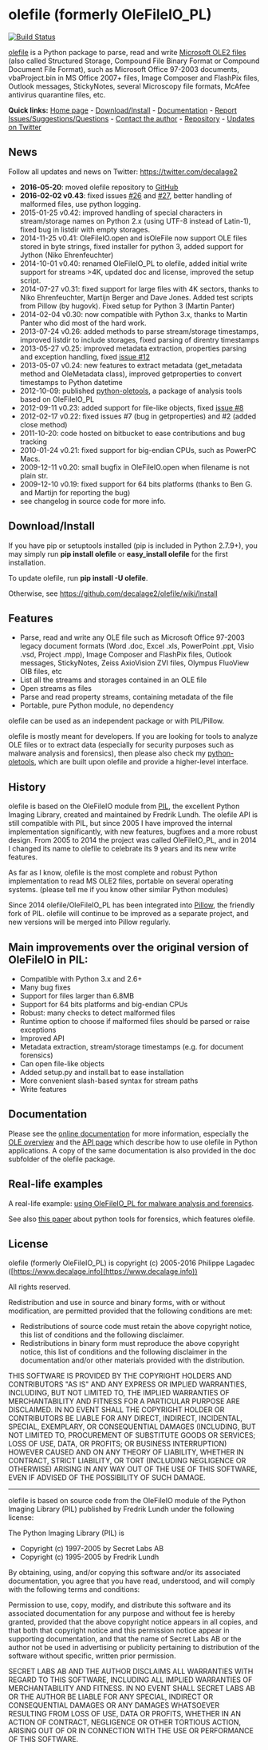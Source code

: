 olefile (formerly OleFileIO_PL)
===============================

[![Build Status](https://travis-ci.org/decalage2/olefile.svg?branch=master)](https://travis-ci.org/decalage2/olefile)

[olefile](https://www.decalage.info/olefile) is a Python package to parse, read and write 
[Microsoft OLE2 files](http://en.wikipedia.org/wiki/Compound_File_Binary_Format)
(also called Structured Storage, Compound File Binary Format or Compound Document File Format), 
such as Microsoft Office 97-2003 documents, vbaProject.bin in MS Office 2007+ files, Image Composer 
and FlashPix files, Outlook messages, StickyNotes, several Microscopy file formats, McAfee antivirus quarantine files, 
etc.
  

**Quick links:** [Home page](https://www.decalage.info/olefile) - 
[Download/Install](https://github.com/decalage2/olefile/wiki/Install) -
[Documentation](https://github.com/decalage2/olefile/wiki) -
[Report Issues/Suggestions/Questions](https://github.com/decalage2/olefile/issues) -
[Contact the author](https://www.decalage.info/contact) - 
[Repository](https://github.com/decalage2/olefile) -
[Updates on Twitter](https://twitter.com/decalage2)


News
----

Follow all updates and news on Twitter: <https://twitter.com/decalage2>

- **2016-05-20**: moved olefile repository to [GitHub](https://github.com/decalage2/olefile)
- **2016-02-02 v0.43**: fixed issues [#26](https://bitbucket.org/decalage/olefileio_pl/issues/26/variable-referenced-before-assignment)
    and [#27](https://bitbucket.org/decalage/olefileio_pl/issues/27/incomplete-ole-stream-incorrect-ole-fat),
    better handling of malformed files, use python logging.
- 2015-01-25 v0.42: improved handling of special characters in stream/storage names on Python 2.x (using UTF-8
    instead of Latin-1), fixed bug in listdir with empty storages.
- 2014-11-25 v0.41: OleFileIO.open and isOleFile now support OLE files stored in byte strings, fixed installer for 
    python 3, added support for Jython (Niko Ehrenfeuchter)
- 2014-10-01 v0.40: renamed OleFileIO_PL to olefile, added initial write support for streams >4K, updated doc and 
    license, improved the setup script.
- 2014-07-27 v0.31: fixed support for large files with 4K sectors, thanks to Niko Ehrenfeuchter, Martijn Berger and 
    Dave Jones. Added test scripts from Pillow (by hugovk). Fixed setup for Python 3 (Martin Panter)
- 2014-02-04 v0.30: now compatible with Python 3.x, thanks to Martin Panter who did most of the hard work.
- 2013-07-24 v0.26: added methods to parse stream/storage timestamps, improved listdir to include storages, fixed 
    parsing of direntry timestamps
- 2013-05-27 v0.25: improved metadata extraction, properties parsing and exception handling, fixed 
    [issue #12](https://bitbucket.org/decalage/olefileio_pl/issue/12/error-when-converting-timestamps-in-ole)
- 2013-05-07 v0.24: new features to extract metadata (get\_metadata method and OleMetadata class), improved 
    getproperties to convert timestamps to Python datetime
- 2012-10-09: published [python-oletools](http://www.decalage.info/python/oletools), a package of analysis tools based 
    on OleFileIO_PL
- 2012-09-11 v0.23: added support for file-like objects, fixed [issue #8](https://bitbucket.org/decalage/olefileio_pl/issue/8/bug-with-file-object)
- 2012-02-17 v0.22: fixed issues #7 (bug in getproperties) and #2 (added close method)
- 2011-10-20: code hosted on bitbucket to ease contributions and bug tracking
- 2010-01-24 v0.21: fixed support for big-endian CPUs, such as PowerPC Macs.
- 2009-12-11 v0.20: small bugfix in OleFileIO.open when filename is not plain str.
- 2009-12-10 v0.19: fixed support for 64 bits platforms (thanks to Ben G. and Martijn for reporting the bug)
- see changelog in source code for more info.

Download/Install
----------------

If you have pip or setuptools installed (pip is included in Python 2.7.9+), you may simply run **pip install olefile** 
or **easy_install olefile** for the first installation.
 
To update olefile, run **pip install -U olefile**.
 
Otherwise, see https://github.com/decalage2/olefile/wiki/Install

Features
--------

- Parse, read and write any OLE file such as Microsoft Office 97-2003 legacy document formats (Word .doc, Excel .xls, 
    PowerPoint .ppt, Visio .vsd, Project .mpp), Image Composer and FlashPix files, Outlook messages, StickyNotes, 
    Zeiss AxioVision ZVI files, Olympus FluoView OIB files, etc
- List all the streams and storages contained in an OLE file
- Open streams as files
- Parse and read property streams, containing metadata of the file
- Portable, pure Python module, no dependency

olefile can be used as an independent package or with PIL/Pillow. 

olefile is mostly meant for developers. If you are looking for tools to analyze OLE files or to extract data (especially 
for security purposes such as malware analysis and forensics), then please also check my 
[python-oletools](http://www.decalage.info/python/oletools), which are built upon olefile and provide a higher-level interface.


History
-------

olefile is based on the OleFileIO module from [PIL](http://www.pythonware.com/products/pil/index.htm), the excellent 
Python Imaging Library, created and maintained by Fredrik Lundh. The olefile API is still compatible with PIL, but 
since 2005 I have improved the internal implementation significantly, with new features, bugfixes and a more robust 
design. From 2005 to 2014 the project was called OleFileIO_PL, and in 2014 I changed its name to olefile to celebrate 
its 9 years and its new write features. 

As far as I know, olefile is the most complete and robust Python implementation to read MS OLE2 files, portable on 
several operating systems. (please tell me if you know other similar Python modules)

Since 2014 olefile/OleFileIO_PL has been integrated into [Pillow](http://python-imaging.github.io/), the friendly fork 
of PIL. olefile will continue to be improved as a separate project, and new versions will be merged into Pillow 
regularly.


Main improvements over the original version of OleFileIO in PIL:
----------------------------------------------------------------

- Compatible with Python 3.x and 2.6+
- Many bug fixes
- Support for files larger than 6.8MB
- Support for 64 bits platforms and big-endian CPUs
- Robust: many checks to detect malformed files
- Runtime option to choose if malformed files should be parsed or raise exceptions
- Improved API
- Metadata extraction, stream/storage timestamps (e.g. for document forensics)
- Can open file-like objects
- Added setup.py and install.bat to ease installation
- More convenient slash-based syntax for stream paths
- Write features

Documentation
-------------

Please see the [online documentation](https://github.com/decalage2/olefile/wiki) for more information, 
especially the [OLE overview](https://github.com/decalage2/olefile/wiki/OLE_Overview) and the 
[API page](https://github.com/decalage2/olefile/wiki/API) which describe how to use olefile in Python applications. 
A copy of the same documentation is also provided in the doc subfolder of the olefile package.


## Real-life examples ##

A real-life example: [using OleFileIO_PL for malware analysis and forensics](http://blog.gregback.net/2011/03/using-remnux-for-forensic-puzzle-6/).

See also [this paper](https://computer-forensics.sans.org/community/papers/gcfa/grow-forensic-tools-taxonomy-python-libraries-helpful-forensic-analysis_6879) about python tools for forensics, which features olefile.


License
-------

olefile (formerly OleFileIO_PL) is copyright (c) 2005-2016 Philippe Lagadec
([https://www.decalage.info](https://www.decalage.info))

All rights reserved.

Redistribution and use in source and binary forms, with or without modification,
are permitted provided that the following conditions are met:

 * Redistributions of source code must retain the above copyright notice, this
   list of conditions and the following disclaimer.
 * Redistributions in binary form must reproduce the above copyright notice,
   this list of conditions and the following disclaimer in the documentation
   and/or other materials provided with the distribution.

THIS SOFTWARE IS PROVIDED BY THE COPYRIGHT HOLDERS AND CONTRIBUTORS "AS IS" AND
ANY EXPRESS OR IMPLIED WARRANTIES, INCLUDING, BUT NOT LIMITED TO, THE IMPLIED
WARRANTIES OF MERCHANTABILITY AND FITNESS FOR A PARTICULAR PURPOSE ARE
DISCLAIMED. IN NO EVENT SHALL THE COPYRIGHT HOLDER OR CONTRIBUTORS BE LIABLE
FOR ANY DIRECT, INDIRECT, INCIDENTAL, SPECIAL, EXEMPLARY, OR CONSEQUENTIAL
DAMAGES (INCLUDING, BUT NOT LIMITED TO, PROCUREMENT OF SUBSTITUTE GOODS OR
SERVICES; LOSS OF USE, DATA, OR PROFITS; OR BUSINESS INTERRUPTION) HOWEVER
CAUSED AND ON ANY THEORY OF LIABILITY, WHETHER IN CONTRACT, STRICT LIABILITY,
OR TORT (INCLUDING NEGLIGENCE OR OTHERWISE) ARISING IN ANY WAY OUT OF THE USE
OF THIS SOFTWARE, EVEN IF ADVISED OF THE POSSIBILITY OF SUCH DAMAGE.


----------

olefile is based on source code from the OleFileIO module of the Python Imaging Library (PIL) published by Fredrik 
Lundh under the following license:

The Python Imaging Library (PIL) is

- Copyright (c) 1997-2005 by Secret Labs AB
- Copyright (c) 1995-2005 by Fredrik Lundh

By obtaining, using, and/or copying this software and/or its associated documentation, you agree that you have read, 
understood, and will comply with the following terms and conditions:

Permission to use, copy, modify, and distribute this software and its associated documentation for any purpose and 
without fee is hereby granted, provided that the above copyright notice appears in all copies, and that both that 
copyright notice and this permission notice appear in supporting documentation, and that the name of Secret Labs AB or 
the author not be used in advertising or publicity pertaining to distribution of the software without specific, written 
prior permission.

SECRET LABS AB AND THE AUTHOR DISCLAIMS ALL WARRANTIES WITH REGARD TO THIS SOFTWARE, INCLUDING ALL IMPLIED WARRANTIES 
OF MERCHANTABILITY AND FITNESS. IN NO EVENT SHALL SECRET LABS AB OR THE AUTHOR BE LIABLE FOR ANY SPECIAL, INDIRECT OR 
CONSEQUENTIAL DAMAGES OR ANY DAMAGES WHATSOEVER RESULTING FROM LOSS OF USE, DATA OR PROFITS, WHETHER IN AN ACTION OF 
CONTRACT, NEGLIGENCE OR OTHER TORTIOUS ACTION, ARISING OUT OF OR IN CONNECTION WITH THE USE OR PERFORMANCE OF THIS 
SOFTWARE.
